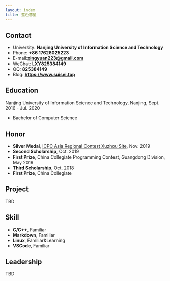 ```yaml
---
layout: index
title: 蓝色彗星
---
```

## Contact

- University: **Nanjing University of Information Science and Technology**
- Phone: **+86 17626025223**
- E-mail:**xingyuan223@gmail.com**
- WeChat: **LXY825384149**
- QQ: **825384149**
- Blog: **<https://www.suisei.top>**

## Education

Nanjing University of Information Science and Technology, Nanjing, Sept. 2016 - Jul. 2020

- Bachelor of Computer Science 


## Honor

- **Silver Medal**, [ICPC Asia Regional Contest Xuzhou Site](https://wu-kan.github.io/posts/acm/%E5%86%8D%E8%A7%81-%E7%AE%97%E6%B3%95%E7%AB%9E%E8%B5%9B), Nov. 2019
- **Second Scholarship**, Oct. 2019
- **First Prize**, China Collegiate Programming Contest, Guangdong Division, May 2019
- **Third Scholarship**, Oct. 2018
- **First Prize**, China Collegiate 

## Project

TBD

## Skill

- **C/C++**, Familiar
- **Markdown**, Familiar
- **Linux**, Familiar&Learning
- **VSCode**, Familiar
## Leadership

TBD
